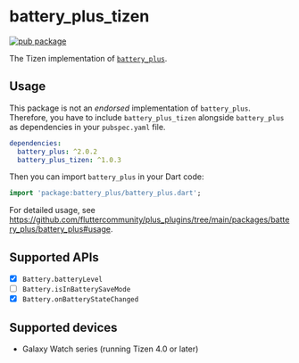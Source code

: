 # battery_plus_tizen

[![pub package](https://img.shields.io/pub/v/battery_plus_tizen.svg)](https://pub.dev/packages/battery_plus_tizen)

The Tizen implementation of [`battery_plus`](https://github.com/fluttercommunity/plus_plugins/tree/main/packages/battery_plus).

## Usage

This package is not an _endorsed_ implementation of `battery_plus`. Therefore, you have to include `battery_plus_tizen` alongside `battery_plus` as dependencies in your `pubspec.yaml` file.

```yaml
dependencies:
  battery_plus: ^2.0.2
  battery_plus_tizen: ^1.0.3
```

Then you can import `battery_plus` in your Dart code:

```dart
import 'package:battery_plus/battery_plus.dart';
```

For detailed usage, see https://github.com/fluttercommunity/plus_plugins/tree/main/packages/battery_plus/battery_plus#usage.

## Supported APIs

- [x] `Battery.batteryLevel`
- [ ] `Battery.isInBatterySaveMode`
- [x] `Battery.onBatteryStateChanged`

## Supported devices

- Galaxy Watch series (running Tizen 4.0 or later)
